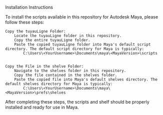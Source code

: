 Installation Instructions

To install the scripts available in this repository for Autodesk Maya, please follow these steps:

    Copy the tuyauLigne Folder:
        Locate the tuyauLigne folder in this repository.
        Copy the entire tuyauLigne folder.
        Paste the copied tuyauLigne folder into Maya's default script directory. The default script directory for Maya is typically:
            C:\Users\<YourUsername>\Documents\maya\<MayaVersion>\scripts


    Copy the File in the shelve Folder:
        Navigate to the shelves folder in this repository.
        Copy the file contained in the shelves folder.
        Paste the copied file into Maya's default shelves directory. The default shelves directory for Maya is typically:
            C:\Users\<YourUsername>\Documents\maya\<MayaVersion>\prefs\shelves


After completing these steps, the scripts and shelf should be properly installed and ready for use in Maya.
